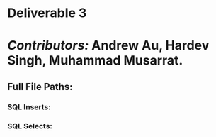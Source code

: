 # Deliverable 3
# *Contributors:* Andrew Au, Hardev Singh, Muhammad Musarrat.


## Full File Paths:

  ### SQL Inserts:
  
  ### SQL Selects:
  
